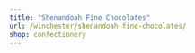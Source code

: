 ```yaml
---
title: "Shenandoah Fine Chocolates"
url: /winchester/shenandoah-fine-chocolates/
shop: confectionery
---
```


